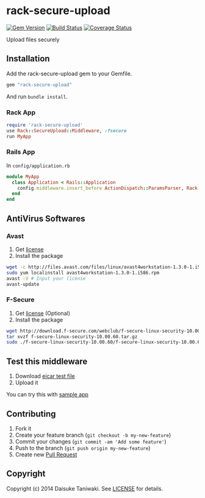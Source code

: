 # rack-secure-upload

[![Gem Version](https://badge.fury.io/rb/rack-secure-upload.svg)](http://badge.fury.io/rb/rack-secure-upload) [![Build Status](https://travis-ci.org/dtaniwaki/rack-secure-upload.svg?branch=master)](https://travis-ci.org/dtaniwaki/rack-secure-upload) [![Coverage Status](https://coveralls.io/repos/dtaniwaki/rack-secure-upload/badge.png)](https://coveralls.io/r/dtaniwaki/rack-secure-upload)

Upload files securely

## Installation

Add the rack-secure-upload gem to your Gemfile.

```ruby
gem "rack-secure-upload"
```

And run `bundle install`.

### Rack App

```ruby
require 'rack-secure-upload'
use Rack::SecureUpload::Middleware, :fsecure
run MyApp
```

### Rails App

In `config/application.rb`

```ruby
module MyApp
  class Application < Rails::Application
    config.middleware.insert_before ActionDispatch::ParamsParser, Rack::SecureUpload::Middleware, :avast
  end 
end
```

## AntiVirus Softwares

### Avast

1. Get [license](http://www.avast.com/registration-free-antivirus.php)
2. Install the package

```bash
wget -c http://files.avast.com/files/linux/avast4workstation-1.3.0-1.i586.rpm
sudo yum localinstall avast4workstation-1.3.0-1.i586.rpm
avast -V # Input your license
avast-update
```

### F-Secure

1. Get [license](http://www.f-secure.com/en/web/business_global/trial) (Optional)
2. Install the package

```bash
wget http://download.f-secure.com/webclub/f-secure-linux-security-10.00.60.tar.gz
tar xvzf f-secure-linux-security-10.00.60.tar.gz
sudo ./f-secure-linux-security-10.00.60/f-secure-linux-security-10.00.60
```

## Test this middleware

1. Download [eicar test file](http://www.f-secure.com/virus-info/eicar.com)
2. Upload it

You can try this with [sample app](https://github.com/dtaniwaki/rack-secure-upload-sample-app)

## Contributing

1. Fork it
2. Create your feature branch (`git checkout -b my-new-feature`)
3. Commit your changes (`git commit -am 'Add some feature'`)
4. Push to the branch (`git push origin my-new-feature`)
5. Create new [Pull Request](../../pull/new/master)

## Copyright

Copyright (c) 2014 Daisuke Taniwaki. See [LICENSE](LICENSE) for details.
